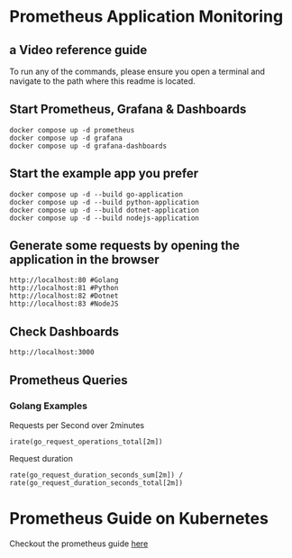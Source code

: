# Prometheus Application Monitoring
## a Video reference guide

To run any of the commands, please ensure you open a terminal and navigate to the path where this readme is located.

## Start Prometheus, Grafana & Dashboards

```
docker compose up -d prometheus
docker compose up -d grafana
docker compose up -d grafana-dashboards
```


## Start the example app you prefer

```
docker compose up -d --build go-application
docker compose up -d --build python-application
docker compose up -d --build dotnet-application
docker compose up -d --build nodejs-application
```

## Generate some requests by opening the application in the browser

```
http://localhost:80 #Golang
http://localhost:81 #Python
http://localhost:82 #Dotnet
http://localhost:83 #NodeJS
```

## Check Dashboards
```
http://localhost:3000

```
## Prometheus Queries
### Golang Examples

Requests per Second over 2minutes
```
irate(go_request_operations_total[2m])
```
Request duration
```
rate(go_request_duration_seconds_sum[2m]) / rate(go_request_duration_seconds_total[2m])
```

# Prometheus Guide on Kubernetes

Checkout the prometheus guide [here](./kubernetes/readme.md)